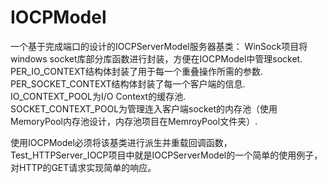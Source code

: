 # IOCPModel
一个基于完成端口的设计的IOCPServerModel服务器基类：
WinSock项目将windows socket库部分库函数进行封装，方便在IOCPModel中管理socket.  
PER_IO_CONTEXT结构体封装了用于每一个重叠操作所需的参数.   
PER_SOCKET_CONTEXT结构体封装了每一个客户端的信息.   
IO_CONTEXT_POOL为I/O Context的缓存池.  
SOCKET_CONTEXT_POOL为管理连入客户端socket的内存池（使用MemoryPool内存池设计，内存池项目在MemroyPool文件夹）.    

使用IOCPModel必须将该基类进行派生并重载回调函数，Test_HTTPServer_IOCP项目中就是IOCPServerModel的一个简单的使用例子，对HTTP的GET请求实现简单的响应。  
